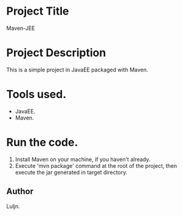 # Project Title

Maven-JEE

# Project Description

This is a simple project in JavaEE packaged with Maven.

# Tools used.

- JavaEE. 
- Maven. 

# Run the code.

1) Install Maven on your machine, if you haven't already.
2) Execute 'mvn package' command at the root of the project, then execute the jar generated in target directory.

## Author

Luljn.